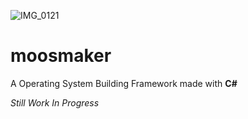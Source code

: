 
![IMG_0121](https://user-images.githubusercontent.com/91409956/172067911-dc05aa41-b893-4930-9325-4fbd5714d32f.png)
# moosmaker
A Operating System Building Framework made with **C#**

_Still Work In Progress_


